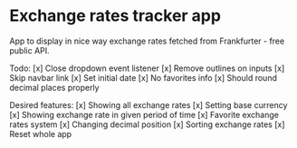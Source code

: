 # Exchange rates tracker app

App to display in nice way exchange rates fetched from Frankfurter - free public API.

Todo:
[x] Close dropdown event listener
[x] Remove outlines on inputs
[x] Skip navbar link
[x] Set initial date
[x] No favorites info
[x] Should round decimal places properly

Desired features:
[x] Showing all exchange rates
[x] Setting base currency
[x] Showing exchange rate in given period of time
[x] Favorite exchange rates system
[x] Changing decimal position
[x] Sorting exchange rates
[x] Reset whole app
